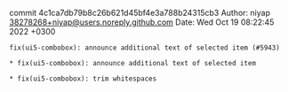 commit 4c1ca7db79b8c26b621d45bf4e3a788b24315cb3
Author: niyap <38278268+niyap@users.noreply.github.com>
Date:   Wed Oct 19 08:22:45 2022 +0300

    fix(ui5-combobox): announce additional text of selected item (#5943)
    
    * fix(ui5-combobox): announce additional text of selected item
    
    * fix(ui5-combobox): trim whitespaces
